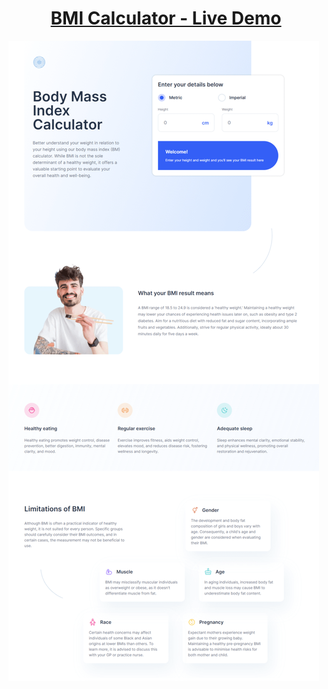 <h1 align="center"><a href="https://calculator-ou.vercel.app/">BMI Calculator - Live Demo</a></h1>
<img alt="BMI Calculator" src="https://raw.githubusercontent.com/oguzhanuyanik-sr/bmi-calculator/master/screenshot.png" />
